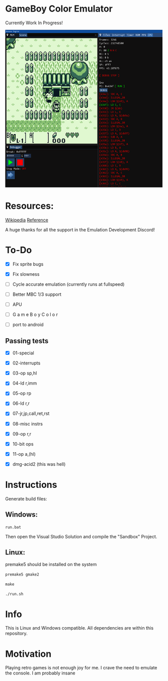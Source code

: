 # GameBoy Color Emulator

Currently Work In Progress!

<img src="screenshot.png" width=500px height=500px></a>
# Resources:
<a href="https://en.wikipedia.org/wiki/Game_Boy_Color">Wikipedia</a>
<a href="https://gbdev.io/pandocs/Specifications.html">Reference</a>

A huge thanks for all the support in the Emulation Development Discord!

# To-Do
- [X] Fix sprite bugs
- [X] Fix slowness
- [ ] Cycle accurate emulation (currently runs at fullspeed)
- [ ] Better MBC 1/3 support
- [ ] APU

- [ ] G a m e B o y C o l o r
- [ ] port to android

## Passing tests
- [X] 01-special
- [X] 02-interrupts
- [X] 03-op sp,hl
- [X] 04-ld r,imm
- [X] 05-op rp
- [X] 06-ld r,r
- [X] 07-jr,jp,call,ret,rst
- [X] 08-misc instrs
- [X] 09-op r,r
- [X] 10-bit ops
- [X] 11-op a,(hl)

- [X] dmg-acid2 (this was hell)
 
# Instructions

Generate build files:

## Windows:

```run.bat```

Then open the Visual Studio Solution and compile the "Sandbox" Project.

## Linux:

premake5 should be installed on the system

```premake5 gmake2```

```make```

```./run.sh```

# Info
This is Linux and Windows compatible. All dependencies are within this repository.

# Motivation
Playing retro games is not enough joy for me. I crave the need to emulate the console. I am probably insane
